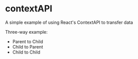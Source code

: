 # contextAPI
A simple example of using React's ContextAPI to transfer data

Three-way example:

- Parent to Child
- Child to Parent
- Child to Child
  
  